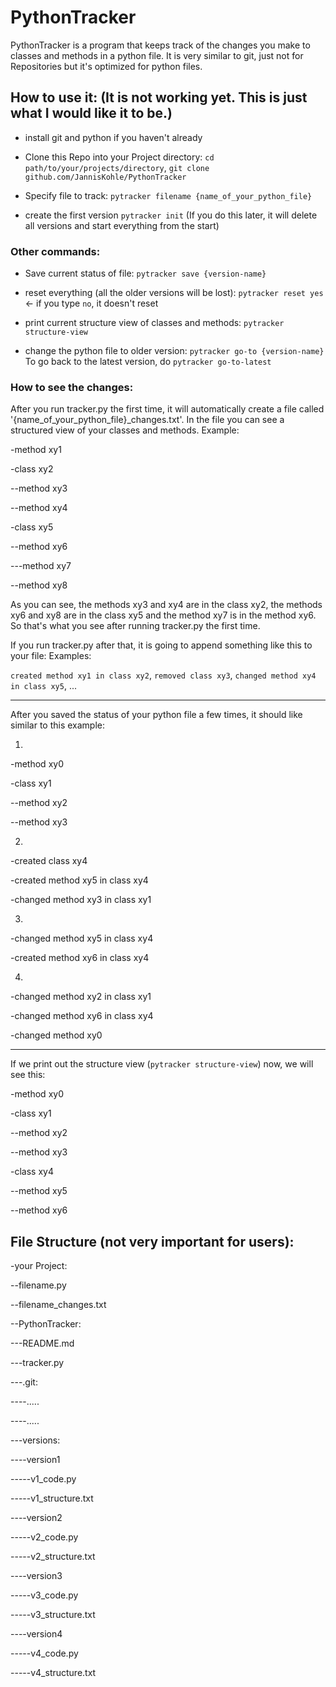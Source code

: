 # PythonTracker

PythonTracker is a program that keeps track of the changes you make to classes and methods in a python file.
It is very similar to git, just not for Repositories but it's optimized for python files.

## How to use it: (It is not working yet. This is just what I would like it to be.)

- install git and python if you haven't already

- Clone this Repo into your Project directory:
```cd path/to/your/projects/directory```,
```git clone github.com/JannisKohle/PythonTracker```

- Specify file to track: ```pytracker filename {name_of_your_python_file}```

- create the first version ```pytracker init``` (If you do this later, it will delete all versions and start everything from the start)

### Other commands:

- Save current status of file: ```pytracker save {version-name}```

- reset everything (all the older versions will be lost): ```pytracker reset yes``` <- if you type ```no```, it doesn't reset

- print current structure view of classes and methods: ```pytracker structure-view```

- change the python file to older version: ```pytracker go-to {version-name}``` To go back to the latest version, do ```pytracker go-to-latest```

### How to see the changes:

After you run tracker.py the first time, it will automatically create a file called '{name_of_your_python_file}_changes.txt'.
In the file you can see a structured view of your classes and methods. Example:

-method xy1

-class xy2

--method xy3

--method xy4

-class xy5

--method xy6

---method xy7

--method xy8

As you can see, the methods xy3 and xy4 are in the class xy2, the methods xy6 and xy8 are in the class xy5
and the method xy7 is in the method xy6. So that's what you see after running tracker.py the first time.

If you run tracker.py after that, it is going to append something like this to your file:
Examples:

```created method xy1 in class xy2```, ```removed class xy3```, ```changed method xy4 in class xy5```, ...

------------------------

After you saved the status of your python file a few times, it should like similar to this example:

1.

-method xy0

-class xy1

--method xy2

--method xy3

2.

-created class xy4

-created method xy5 in class xy4

-changed method xy3 in class xy1

3.

-changed method xy5 in class xy4

-created method xy6 in class xy4

4.

-changed method xy2 in class xy1

-changed method xy6 in class xy4

-changed method xy0

------------------------

If we print out the structure view (```pytracker structure-view```) now, we will see this:

-method xy0

-class xy1

--method xy2

--method xy3

-class xy4

--method xy5

--method xy6

## File Structure (not very important for users):

-your Project:

--filename.py

--filename_changes.txt

--PythonTracker:

---README.md

---tracker.py

---.git:

----.....

----.....

---versions:

----version1

-----v1_code.py

-----v1_structure.txt

----version2

-----v2_code.py

-----v2_structure.txt

----version3

-----v3_code.py

-----v3_structure.txt

----version4

-----v4_code.py

-----v4_structure.txt
